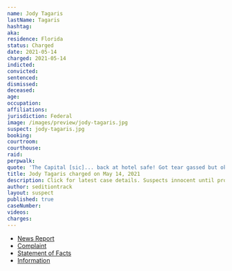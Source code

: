 ```yaml
---
name: Jody Tagaris
lastName: Tagaris
hashtag:
aka:
residence: Florida
status: Charged
date: 2021-05-14
charged: 2021-05-14
indicted:
convicted:
sentenced:
dismissed:
deceased:
age:
occupation:
affiliations:
jurisdiction: Federal
image: /images/preview/jody-tagaris.jpg
suspect: jody-tagaris.jpg
booking:
courtroom:
courthouse:
raid:
perpwalk:
quote: 'The Capital [sic]... back at hotel safe! Got tear gassed but okay!'
title: Jody Tagaris charged on May 14, 2021
description: Click for latest case details. Suspects innocent until proven guilty.
author: seditiontrack
layout: suspect
published: true
caseNumber:
videos:
charges:
---
```

- [News Report](https://lawandcrime.com/u-s-capitol-siege/got-tear-gassed-but-okay-woman-charged-with-entering-u-s-capitol-building-through-broken-window-during-siege/)
- [Complaint](https://extremism.gwu.edu/sites/g/files/zaxdzs2191/f/Jody%20Lynn%20Tagaris%20Criminal%20Complaint.pdf)
- [Statement of Facts](https://extremism.gwu.edu/sites/g/files/zaxdzs2191/f/Jody%20Lynn%20Tagaris%20Criminal%20Complaint.pdf)
- [Information](https://extremism.gwu.edu/sites/g/files/zaxdzs2191/f/Jody%20Lynn%20Tagaris%20Information.pdf)

